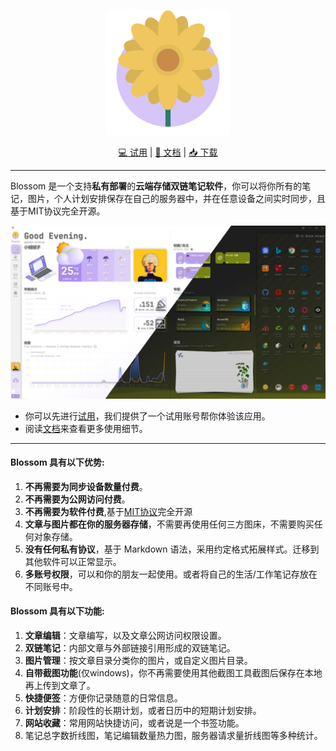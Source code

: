 <p align="center">
<img src="./imgs/icon.png" height="200">
</p>
<p align="center">
<a href="https://www.wangyunf.com/blossom-doc/doc/tryuse">💻️ 试用</a> | <a href="https://www.wangyunf.com/blossom-doc/index">📃 文档</a> | <a href="https://github.com/blossom-editor/blossom/releases">📥 下载</a> 
</p>

---

Blossom 是一个支持**私有部署**的**云端存储双链笔记软件**，你可以将你所有的笔记，图片，个人计划安排保存在自己的服务器中，并在任意设备之间实时同步，且基于MIT协议完全开源。

![](./imgs/home_ld.jpg "Blossom 首页")

- 你可以先进行[试用](https://www.wangyunf.com/blossom-doc/doc/tryuse)，我们提供了一个试用账号帮你体验该应用。
- 阅读[文档](https://www.wangyunf.com/blossom-doc/index)来查看更多使用细节。

---

#### Blossom 具有以下优势:

1. **不再需要为同步设备数量付费**。
2. **不再需要为公网访问付费**。
3. **不再需要为软件付费**,基于[MIT协议](https://choosealicense.com/licenses/mit/)完全开源
4. **文章与图片都在你的服务器存储**，不需要再使用任何三方图床，不需要购买任何对象存储。
5. **没有任何私有协议**，基于 Markdown 语法，采用约定格式拓展样式。迁移到其他软件可以正常显示。
6. **多账号权限**，可以和你的朋友一起使用。或者将自己的生活/工作笔记存放在不同账号中。

#### Blossom 具有以下功能:
1. **文章编辑**：文章编写，以及文章公网访问权限设置。
2. **双链笔记**：内部文章与外部链接引用形成的双链笔记。
3. **图片管理**：按文章目录分类你的图片，或自定义图片目录。
4. **自带截图功能**(仅windows)，你不再需要使用其他截图工具截图后保存在本地再上传到文章了。
5. **快捷便签**：方便你记录随意的日常信息。
6. **计划安排**：阶段性的长期计划，或者日历中的短期计划安排。
7. **网站收藏**：常用网站快捷访问，或者说是一个书签功能。
8. 笔记总字数折线图，笔记编辑数量热力图，服务器请求量折线图等多种统计。
